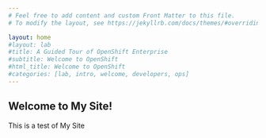 ```yaml
---
# Feel free to add content and custom Front Matter to this file.
# To modify the layout, see https://jekyllrb.com/docs/themes/#overriding-theme-defaults

layout: home
#layout: lab
#title: A Guided Tour of OpenShift Enterprise
#subtitle: Welcome to OpenShift
#html_title: Welcome to OpenShift
#categories: [lab, intro, welcome, developers, ops]
---
```


## Welcome to My Site!

This is a test of My Site